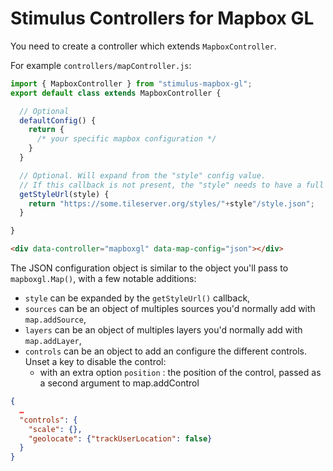 # Stimulus Controllers for Mapbox GL

You need to create a controller which extends `MapboxController`.

For example `controllers/mapController.js`:

```javascript
import { MapboxController } from "stimulus-mapbox-gl";
export default class extends MapboxController {

  // Optional
  defaultConfig() {
    return {
      /* your specific mapbox configuration */
    }
  }

  // Optional. Will expand from the "style" config value.
  // If this callback is not present, the "style" needs to have a full URL.
  getStyleUrl(style) {
    return "https://some.tileserver.org/styles/"+style"/style.json";
  }

}
```

```html
<div data-controller="mapboxgl" data-map-config="json"></div>
```

The JSON configuration object is similar to the object you'll pass to `mapboxgl.Map()`, with a few notable additions:

* `style` can be expanded by the `getStyleUrl()` callback,
* `sources` can be an object of multiples sources you'd normally add with `map.addSource`,
* `layers` can be an object of multiples layers you'd normally add with `map.addLayer`,
* `controls` can be an object to add an configure the different controls. Unset a key to disable the control:
  * with an extra option `position` : the position of the control, passed as a second argument to map.addControl

```json
{
  …
  "controls": {
    "scale": {},
    "geolocate": {"trackUserLocation": false}
  }
}
```

